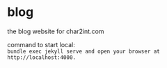 # blog
the blog website for char2int.com

command to start local:  
```bundle exec jekyll serve and open your browser at http://localhost:4000.```
